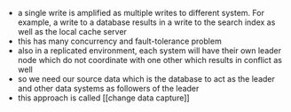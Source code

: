 - a single write is amplified as multiple writes to different system. For example, a write to a database results in a write to the search index as well as the local cache server
- this has many concurrency and fault-tolerance problem 
- also in a replicated environment, each system will have their own leader node which do not coordinate with one other which results in conflict as well 
- so we need our source data which is the database to act as the leader and other data systems as followers of the leader 
- this approach is called [[change data capture]]